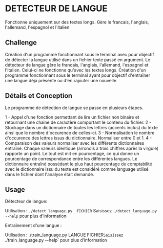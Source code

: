 # DETECTEUR DE LANGUE

Fonctionne uniquement sur des textes longs.
Gère le francais, l'anglais, l'allemand, l'espagnol et l'italien

## Challenge

Création d'un programme fonctionnant sous le terminal avec pour objectif de détecter 
la langue utilisé dans un fichier texte passé en argument.
Le détecteur de langue gère le francais, l'anglais, l'allemand, l'espagnol et l'italien.
Celui-ci ne fonctionne qu'avec les textes longs.
Création d'un programme fonctionnant sous le terminal ayant pour objectif d'entraîner
une langue déjà présente ou d'en rajouter une nouvelle.


## Détails et Conception


Le programme de détection de langue se passe en plusieurs étapes.

1 - Appel d'une fonction permettant de lire un fichier non binaire et retournant
une chaine de caractère comportant le contenu du fichier.
2 - Stockage dans un dictionnaire de toutes les lettres (accents inclus) du texte
ainsi que le nombre d'occurence de celles-ci.
3 - Normalisation le nombre d'occurence des lettres issus du dictionnaire. Normaliser entre 0 et 1.
4 - Comparaison des valeurs normaliser avec les différents dictionnaires entraîné. 
Chaque valeurs identique (arrondis à trois chiffres après la virgule) rapporte un point.
Le tout est mit en pourcentage, ce qui donne un pourcentage de correspondance entre 
les différentes langues.
Le dictionnaire entraîné possédant le plus haut pourcentage de comptabilité avec 
le dictionnaire issu du texte est considéré comme language utilisé dans le fichier
dont l'analyse était demandé.

## Usage

Détecteur de langue:

Utilisation : `./detect_language.py  FICHIER`
Saisissez `./detect_language.py --help` pour plus d'information



Entraînement d'une langue :

Utilisation :  ./train_language.py LANGUE  FICHIER`
Saisissez ` ./train_language.py --help` pour plus d'information